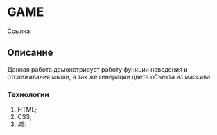 # GAME

Ссылка:

## Описание
Данная работа демонстрирует работу функции наведения и отслеживания мыши, а так же генерации цвета объекта из массива

### Технологии
1. HTML;
2. CSS;
3. JS;